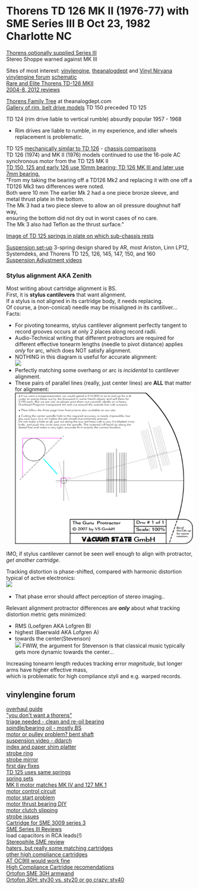 ---
---
# Thorens TD 126 MK II (1976-77) with SME Series III B Oct 23, 1982 Charlotte NC
  [Thorens optionally supplied Series III](http://www.vinylengine.com/turntable_forum/viewtopic.php?t=81040)  
  Stereo Shoppe warned against MK III

Sites of most interest: [vinylengine](https://www.vinylengine.com/library/thorens/td126.shtml), [theanalogdept](https://www.theanalogdept.com/td126_dept.htm) and [Vinyl Nirvana](https://vinylnirvana.com/product-category/thorens-part)    
  [vinylengine forum](https://www.vinylengine.com/turntable_forum/viewforum.php?f=17) [schematic](ve_thorens_td126_mkii_schematic_en_de_fr.pdf)  
[Rare and Elite Thorens TD-126 MKII](https://vinylnirvana.com/vintage-turntables-for-sale/rare-and-elite-thorens-td-126-mkii)  
[2004-8, 2012 reviews](http://www.audioreview.com/product/analog-sources/turntables/thorens/td-126-mkii.html)   

[Thorens Family Tree](https://www.theanalogdept.com/thorens_dept_.htm) at theanalogdept.com  
[Gallery of rim, belt drive models](https://www.theanalogdept.com/thorens_gallery.htm) TD 150 preceded TD 125  

TD 124 (rim drive liable to vertical rumble) absurdly popular 1957 - 1968  
* Rim drives are liable to rumble, in my experience, and idler wheels replacement is problematic.

TD 125 [mechanically similar to TD 126](https://www.theanalogdept.com/td125_dept.htm) - [chassis comparisons](https://www.theanalogdept.com/rk_125_6_sub-chassis.htm)  
TD 126 (1974) and MK II (1976) models continued to use the 16-pole AC synchronous motor from the TD 125 MK II  
[TD 150, 125 and early 126 use 10mm bearing;  TD 126 MK III and later use 7mm bearing.](https://www.theanalogdept.com/td_platter_bearings.htm)  
"From my taking the bearing off a TD126 Mk2 and replacing it with one off a TD126 Mk3 two differences were noted.  
 Both were 10 mm  The earlier Mk 2 had a one piece bronze sleeve, and metal thrust plate in the bottom.  
 The Mk 3 had a two piece sleeve to allow an oil pressure doughnut half way,  
 ensuring the bottom did not dry out in worst cases of no care.  
 The Mk 3 also had Teflon as the thrust surface."

[Image of TD 125 springs in plate on which sub-chassis rests](https://www.theanalogdept.com/td125_susp.htm) 

[Suspension set-up](https://www.theanalogdept.com/susp_tim_bailey.htm)  3-spring design shared by  AR, most Ariston, Linn LP12, Systemdeks, and Thorens TD 125, 126, 145, 147, 150, and 160  
[Suspension Adjustment videos](https://www.youtube.com/watch?v=4RCj31Jaycg)

### Stylus alignment AKA Zenith
Most writing about cartridge alignment is BS.   
First, it is **stylus cantilevers** that want alignment.  
If a stylus is not aligned in its cartridge body, it needs replacing.  
Of course, a (non-conical) needle may be misaligned in its cantiliver...   
Facts:
- For pivoting tonearms, stylus cantilever alignment perfectly tangent to record grooves
  occurs at only 2 places along record radii.
- Audio-Technical writing that different protractors are required for different effective tonearm lengths
  (needle to pivot distance) applies *only* for arc, which does NOT satisfy alignment.
- NOTHING in this diagram is useful for accurate alignment:  
  <img src="https://www.analogplanet.com/images/styles/600_wide/public/0515TAB.jpg">  
- Perfectly matching some overhang or arc is *incidental* to cantilever alignment.  
- These pairs of parallel lines (really, just center lines) are **ALL** that matter for alignment:  
  <a href="http://www.vacuumstate.com/fileupload/Guru_protractor.pdf"><img src="protractor.png"></a>  

IMO, if stylus cantilever cannot be seen well enough to align with protractor, *get another cartridge*.  

Tracking distortion is phase-shifted, compared with harmonic distortion typical of active electronics:  
  <a href="https://www.stereophile.com/reference/arc_angles_optimizing_tonearm_geometry"><img src="https://www.stereophile.com/images/archivesart/310arc.fig4.jpg"></a>
* That phase error should affect perception of stereo imaging..  

Relevant alignment protractor differences are ***only*** about what tracking distortion metric gets minimized:  
* RMS (Loefgren AKA Lofgren B)  
* highest (Baerwald AKA Lofgren A)   
* towards the center(Stevenson)  
  <a href="https://www.analogplanet.com/content/uni-din-versus-l%C3%B6fgren-b-just-clarify"><img src="https://www.analogplanet.com/images/styles/600_wide/public/1114UNI.jpg"></a>
  FWIW, the argument for Stevenson is that classical music typically gets more dynamic towards the center...   

Increasing tonearm length reduces tracking error *magnitude*, but longer arms have higher effective mass,  
which is problematic for high compliance styli and e.g. warped records.  

## vinylengine forum
[overhaul guide](https://www.vinylengine.com/turntable_forum/viewtopic.php?f=17&t=3095)  
["you don't want a thorens"](https://www.vinylengine.com/turntable_forum/viewtopic.php?f=17&t=35589)  
[triage needed - clean and re-oil bearing](https://www.vinylengine.com/turntable_forum/viewtopic.php?t=114636)  
[spindle/bearing oil - mostly BS](https://www.vinylengine.com/turntable_forum/viewtopic.php?t=110649)  
[motor or pulley problem? bent shaft](https://www.vinylengine.com/turntable_forum/viewtopic.php?f=17&t=91322)  
[suspension video - ddarch](https://www.vinylengine.com/turntable_forum/viewtopic.php?f=17&t=90923)  
[index and paper shim platter](https://www.vinylengine.com/turntable_forum/viewtopic.php?f=17&t=114914)  
[strobe ring](https://www.vinylengine.com/turntable_forum/viewtopic.php?t=70518)  
[strobe mirror](https://www.vinylengine.com/turntable_forum/viewtopic.php?t=51859)  
[first day fixes](https://www.vinylengine.com/turntable_forum/viewtopic.php?t=111537)  
[TD 125 uses same springs](https://www.vinylengine.com/turntable_forum/viewtopic.php?t=59659)  
[spring sets](https://www.vinylengine.com/turntable_forum/viewtopic.php?t=85588)  
[MK II motor matches MK IV and 127 MK 1](https://www.vinylengine.com/turntable_forum/viewtopic.php?t=29547)  
[motor control circuit](http://www.vinylengine.com/turntable_forum/viewtopic.php?t=47938)  
[motor start problem](https://www.vinylengine.com/turntable_forum/viewtopic.php?t=82277)  
[motor thrust bearing DIY](https://www.vinylengine.com/turntable_forum/viewtopic.php?t=35350)  
[motor clutch slipping](https://www.vinylengine.com/turntable_forum/viewtopic.php?t=85229)  
[strobe issues](http://www.vinylengine.com/turntable_forum/viewtopic.php?t=36654)  
[Cartridge for SME 3009 series 3](https://www.vinylengine.com/turntable_forum/viewtopic.php?t=80530)  
[SME Series III Reviews](https://www.vinylengine.com/tonearm_reviews.php?make=SME&model=Series%20III)  
load capacitors in RCA leads(!)  
[Stereophile SME review](https://www.stereophile.com/content/sme-3009-series-iii-tonearm)  
[haters, but really some matching cartridges](https://forum.audiogon.com/discussions/sme-3009-series-iii-haters)  
[other high compliance cartridges](https://forum.audiogon.com/discussions/sme-series-iii-or-sme-3009)  
[AT OC9III would work fine](https://www.forums.stevehoffman.tv/threads/whats-compatible-with-a-vintage-sme-3009-series-iii-tonearm.665381/)  
[High Compliance Cartridge recomendations](https://www.audiokarma.org/forums/index.php?threads/high-compliance-cartridge-recomendations.363066/)  
[Ortofon SME 30H armwand](http://www.thevintageknob.org/ortofon-SME_30H.html)  
[Ortofon 30H: sty30 vs. sty20 or go crazy: sty40](https://www.vinylengine.com/turntable_forum/viewtopic.php?t=34170)
